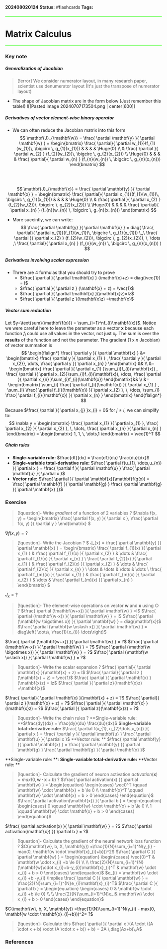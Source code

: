 **202408020124**
**Status:** #flashcards 
**Tags:** 

<hr style="border: none; height: 2px; background-color: #37FF1D; margin: 20px 0;">

# Matrix Calculus
<hr style="border: none; height: 2px; background-color: #37FF1D; margin: 20px 0;">

### Key note
##### Generalization of Jacobian
>[!error] We consider numerator layout, in many research paper, scientist use denumerator layout (It's just the transpose of numerator layout)
- The shape of Jacobian matrix are in the form below (Just remember this table!)
![[Pasted image 20240707173504.png | center|600]]


##### Derivatives of vector element-wise binary operator
- We can often reduce the Jacobian matrix into this form
$$
\mathbf{J}_{\mathbf{w}} = \frac{ \partial \mathbf{y} }{ \partial \mathbf{w} } = \begin{bmatrix}
\frac{ \partial}{ \partial w_{1}}(f_{1}(w_{1})\, \bigcirc \, g_{1}(x_{1}))  &  &  &  &   \Huge{0} \\
 &  \frac{ \partial }{ \partial w_{2} } (f_{2}(w_{2})\, \bigcirc \, g_{2}(x_{2}))  \\
\Huge{0}  &  &  &  &  \frac{ \partial}{ \partial w_{n} } (f_{n}(w_{n}) \, \bigcirc \, g_{n}(x_{n}))
\end{bmatrix}  
$$

</br>
</br>

$$
\mathbf{J}_{\mathbf{x}} = \frac{ \partial \mathbf{y} }{ \partial \mathbf{x} } = \begin{bmatrix}
\frac{ \partial}{ \partial x_{1}}(f_{1}(w_{1})\, \bigcirc \, g_{1}(x_{1}))  &  &  &  &   \Huge{0} \\
 &  \frac{ \partial }{ \partial x_{2} } (f_{2}(w_{2})\, \bigcirc \, g_{2}(x_{2}))  \\
\Huge{0}  &  &  &  &  \frac{ \partial}{ \partial x_{n} } (f_{n}(w_{n}) \, \bigcirc \, g_{n}(x_{n}))
\end{bmatrix}  
$$
- More succintly, we can write:
$$
\frac{ \partial \mathbf{y} }{ \partial \mathbf{x} } = diag(
\frac{ \partial}{ \partial x_{1}}(f_{1}(w_{1})\, \bigcirc \, g_{1}(x_{1})) \,,\
\frac{ \partial }{ \partial x_{2} } (f_{2}(w_{2})\, \bigcirc \, g_{2}(x_{2})), \, \dots ,\
\frac{ \partial}{ \partial x_{n} } (f_{n}(w_{n}) \, \bigcirc \, g_{n}(x_{n}))
)
$$

##### Derivatives involving scalar expression 
- Threre are 4 formulas that you should try to prove
	- $\frac{ \partial  }{ \partial \mathbf{x} } (\mathbf{x}+z) = diag(\vec{1}) = I$
	- $\frac{ \partial  }{ \partial z } (\mathbf{x} + z) = \vec{1}$
	- $\frac{ \partial  }{ \partial \mathbf{x} }(\mathbf{x}z)=Iz$
	- $\frac{ \partial }{ \partial z }(\mathbf{x}z) =\mathbf{x}$

##### Vector sum reduction 
Let $y=\text{sum}(\mathbf{f(x)}) = \sum_{i=1}^nf_{i}\mathbf{(x)}$. Notice we were careful here to leave the parameter as a vector $\mathbf{x}$ because each function $f_{i}$ could use all values in the vector, not just $x_{i}$. The sum is over the **results** of the function and not the parameter. The gradient (1 x $n$ Jacobian) of vector summation is
$$
\begin{flalign*}
\frac{ \partial y }{ \partial \mathbf{x} } &= \begin{bmatrix}
\frac{ \partial y }{ \partial x_{1} } , \frac{ \partial y }{ \partial x_{2}}, \dots, \frac{ \partial y }{ \partial x_{n} }  
\end{bmatrix} && \\ &= 
\begin{bmatrix}
\frac{ \partial  }{ \partial x_{1} }\sum_{i}f_{i}(\mathbf{x}) , \frac{ \partial  }{ \partial x_{2}}\sum_{i}f_{i}(\mathbf{x}), \dots, \frac{ \partial  }{ \partial x_{n} }\sum_{i}f_{i}(\mathbf{x})  
\end{bmatrix}&& \\ &=
\begin{bmatrix}
\sum_{i} \frac{ \partial f_{i}(\mathbf{x}) }{ \partial x_{1} } , \sum_{i} \frac{ \partial f_{i}(\mathbf{x}) }{ \partial x_{2} }, \, \dots, \sum_{i} \frac{ \partial f_{i}(\mathbf{x}) }{ \partial x_{n} }  
\end{bmatrix}
\end{flalign*}
$$

Because $\frac{ \partial }{ \partial x_{j} }x_{i} = 0$ for $j \neq i$, we can simplify to:
$$
\nabla y = \begin{bmatrix}
\frac{ \partial x_{1} }{ \partial x_{1} }, \frac{ \partial x_{2} }{ \partial x_{2} }, \, \dots, \frac{ \partial x_{n} }{ \partial x_{n} } \end{bmatrix} = \begin{bmatrix}
1, 1, \, \dots,1   
\end{bmatrix} = \vec{1}^T
$$

##### Chain rules
- **Single-variable rule:** $\frac{df}{dx} = \frac{df}{du} \frac{du}{dx}$
- **Single-variable total-derivative rule:** $\frac{ \partial f(u_{1}, \dots,u_{n}) }{ \partial x } = \frac{ \partial f }{ \partial \mathbf{u} } \frac{ \partial \mathbf{u} }{ \partial x }$
- **Vector rule:** $\frac{ \partial  }{ \partial \mathbf{x}}\mathbf{f(g(x)) = \frac{ \partial \mathbf{f} }{ \partial \mathbf{g} } \frac{ \partial \mathbf{g} }{ \partial \mathbf{x} }}$

### Exercise
>[!question]- Write *gradient* of a function of 2 variables
?
$\nabla f(x, y) = \begin{bmatrix}
\frac{ \partial f(x, y) }{ \partial x }, \frac{ \partial f(x, y) }{ \partial y }
\end{bmatrix}
$
<!--SR:!2024-08-05,3,250-->


$\nabla f(x, y) = ?$

>[!question]- Write the Jacobian
?
$
J_{x} = \frac{ \partial \mathbf{y} }{ \partial \mathbf{x} } = \begin{bmatrix}
\frac{ \partial f_{1}(x) }{ \partial x_{1} }  & \frac{ \partial f_{1}(x) }{ \partial x_{2} }   & \dots  & \frac{ \partial f_{1}(x) }{ \partial x_{n} } \\
\frac{ \partial f_{2}(x) }{ \partial x_{1} }  & \frac{ \partial f_{2}(x) }{ \partial x_{2} }   & \dots  & \frac{ \partial f_{2}(x) }{ \partial x_{n} } \\
  \dots   & \dots  & \dots & \dots
\\
\frac{ \partial f_{m}(x) }{ \partial x_{1} }  & \frac{ \partial f_{m}(x) }{ \partial x_{2} }  &  \dots  & \frac{ \partial f_{m}(x) }{ \partial x_{n} }
\end{bmatrix}
$
<!--SR:!2024-08-05,3,250-->

$J_{x} = ?$
>[!question]- The element-wise operations on vector $\mathbf{w}$ and $\mathbf{x}$ using $\bigcirc$
?
$\frac{ \partial (\mathbf{w+x}) }{ \partial \mathbf{w} } =I$
$\frac{ \partial (\mathbf{w-x}) }{ \partial \mathbf{w} } = I$
$\frac{ \partial (\mathbf{w \bigotimes x}) }{ \partial \mathbf{w} } = diag(\mathbf{x})$
$\frac{ \partial (\mathbf{w \oslash x}) }{ \partial \mathbf{w} } = diag\left( \dots\, \frac{1}{x_{i}} \dots\right)$
<!--SR:!2024-08-05,3,250-->

$\frac{ \partial (\mathbf{w+x}) }{ \partial \mathbf{w} } = ?$
$\frac{ \partial (\mathbf{w-x}) }{ \partial \mathbf{w} } = ?$
$\frac{ \partial (\mathbf{w \bigotimes x}) }{ \partial \mathbf{w} } = ?$
$\frac{ \partial (\mathbf{w \oslash x}) }{ \partial \mathbf{w} } = ?$

>[!question]- Write the scalar expansion
?
>$\frac{ \partial}{ \partial \mathbf{x} }(\mathbf{x} + z) = I$
>$\frac{ \partial}{ \partial z }(\mathbf{x} + z) = \vec{1}$
>$\frac{ \partial  }{ \partial \mathbf{x} }(\mathbf{x}z) = Iz$
>$\frac{ \partial  }{ \partial z}(\mathbf{x}z) =\mathbf{x}$
<!--SR:!2024-08-05,3,250-->

$\frac{ \partial}{ \partial \mathbf{x} }(\mathbf{x} + z) = ?$
$\frac{ \partial}{ \partial z }(\mathbf{x} + z) = ?$
$\frac{ \partial  }{ \partial \mathbf{x} }(\mathbf{x}z) = ?$
$\frac{ \partial  }{ \partial z}(\mathbf{x}z) = ?$

>[!question]- Write the chain rules
?
>**Single-variable rule: **$\frac{dy}{dx} = \frac{dy}{du} \frac{du}{dx}$
>**Single-variable total-derivative rule:** $\frac{ \partial f(u_{1}, u_{2}\dots,u_{n}) }{ \partial x } = \frac{ \partial y }{ \partial \mathbf{u} } \frac{ \partial \mathbf{u} }{ \partial x }$
>**Vector rule: ** $\frac{ \partial \mathbf{y} }{ \partial \mathbf{x} } = \frac{ \partial \mathbf{y} }{ \partial \mathbf{g} } \frac{ \partial \mathbf{g} }{ \partial \mathbf{x} }$
<!--SR:!2024-08-05,3,250-->

**Single-variable rule: **:
**Single-variable total-derivative rule:**
**Vector rule: **

>[!question]- Calculate the gradient of neuron activation $activation(\mathbf{x}) = max(0, \mathbf{w \cdot x} + b)$
?
> $\frac{ \partial activation(x) }{ \partial \mathbf{w} } =  \begin{equation}
\begin{cases}
\vec0^T \qquad \mathbf{w} \cdot \mathbf{x} + b \le 0 \\
\mathbf{x}^T \qquad \mathbf{w} \cdot \mathbf{x} + b > 0
\end{cases}
\end{equation}$
> $\frac{ \partial activation(\mathbf{x}) }{ \partial b } = \begin{equation}
\begin{cases}
0 \qquad \mathbf{w} \cdot \mathbf{x} + b \le 0 \\
1 \qquad \mathbf{w} \cdot \mathbf{x} + b > 0
\end{cases}
\end{equation}$
<!--SR:!2024-08-05,3,250-->

$\frac{ \partial activation(x) }{ \partial \mathbf{w} } = ?$
$\frac{ \partial activation(\mathbf{x}) }{ \partial b } = ?$


>[!question]- Calculate the gradient of the neural network loss function
?
> $C(\mathbf{w}, b, X, \mathbf{y}) =\frac{1}{N}\sum_{i=1}^N(y_{i} - max(0, \mathbf{w \cdot \mathbf{x}_{i}+b}))^2$
> $\frac{ \partial C }{ \partial \mathbf{w} } = \begin{equation}
\begin{cases}
\vec{0}^T & \mathbf{w \cdot x_{i} +b \le 0} \\ \\
\frac{2}{N}\sum_{i=1}^{N} (\mathbf{w}\cdot x_{i}+b-y_{i})\mathbf{x}_{i}^T  &  \mathbf{w} \cdot x_{i} + b > 0
\end{cases}
\end{equation}$
>$e_{i} = \mathbf{w} \cdot x_{i} +b -y_{i} \implies \frac{ \partial C }{ \partial \mathbf{w} } = \frac{2}{N}\sum_{i=1}^{N}e_{i}\mathbf{x}_{i}^T$
> $\frac{ \partial C }{ \partial b } = \begin{equation}
\begin{cases}
0 & \mathbf{w \cdot x_{i} +b \le 0} \\ \\
\frac{2}{N}\sum_{i=1}^{N}e_i&  \mathbf{w} \cdot x_{i} + b > 0
\end{cases}
\end{equation}$
<!--SR:!2024-08-05,3,250-->

$C(\mathbf{w}, b, X, \mathbf{y}) =\frac{1}{N}\sum_{i=1}^N(y_{i} - max(0, \mathbf{w \cdot \mathbf{x}_{i}+b}))^2= ?$


>[!question]- Calculate this $\frac{ \partial  }{ \partial x }(A \cdot ((A \cdot x + b) \odot (A \cdot x + b)) + b) = 2A \,diag(Ax+b)\,A$

### References